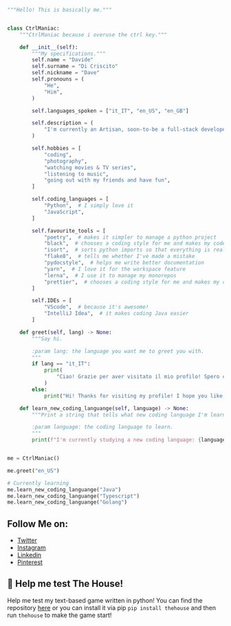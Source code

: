```python
"""Hello! This is basically me."""


class CtrlManiac:
    """CtrlManiac because i overuse the ctrl key."""

    def __init__(self):
        """My specifications."""
        self.name = "Davide"
        self.surname = "Di Criscito"
        self.nickname = "Dave"
        self.pronouns = (
            "He",
            "Him",
        )

        self.languages_spoken = ["it_IT", "en_US", "en_GB"]

        self.description = (
            "I'm currently an Artisan, soon-to-be a full-stack developer!"
        )

        self.hobbies = [
            "coding",
            "photography",
            "watching movies & TV series",
            "listening to music",
            "going out with my friends and have fun",
        ]

        self.coding_languages = [
            "Python",  # I simply love it
            "JavaScript",
        ]

        self.favourite_tools = [
            "poetry",  # makes it simpler to manage a python project
            "black",  # chooses a coding style for me and makes my code pretty, also black it's my favourite colour
            "isort",  # sorts python imports so that everything is really clear
            "flake8",  # tells me whether I've made a mistake
            "pydocstyle",  # helps me write better documentation
            "yarn",  # I love it for the workspace feature
            "lerna",  # I use it to manage my monorepos
            "prettier",  # chooses a coding style for me and makes my code pretty
        ]

        self.IDEs = [
            "VScode",  # because it's awesome!
            "IntelliJ Idea",  # it makes coding Java easier
        ]

    def greet(self, lang) -> None:
        """Say hi.

        :param lang: the language you want me to greet you with.
        """
        if lang == "it_IT":
            print(
                "Ciao! Grazie per aver visitato il mio profilo! Spero che i miei progetti ti piacciano!"
            )
        else:
            print("Hi! Thanks for visiting my profile! I hope you like my projects!")

    def learn_new_coding_languange(self, language) -> None:
        """Print a string that tells what new coding language I'm learning.

        :param language: the coding language to learn.
        """
        print(f"I'm currently studying a new coding language: {language}")


me = CtrlManiac()

me.greet("en_US")

# Currently learning
me.learn_new_coding_languange("Java")
me.learn_new_coding_languange("Typescript")
me.learn_new_coding_languange("Golang")
```

## Follow Me on:

- [Twitter](https://twitter.com/ctrlmaniac)
- [Instagram](https://instagram.com/meldinco)
- [Linkedin](https://www.linkedin.com/in/dcdavide/)
- [Pinterest](https://pin.it/4erq4kP)

## :pray: Help me test The House!

Help me test my text-based game written in python!
You can find the repository [here](https://github.com/ctrlmaniac/the-house) or you can install it via pip `pip install thehouse` and then run `thehouse` to make the game start!